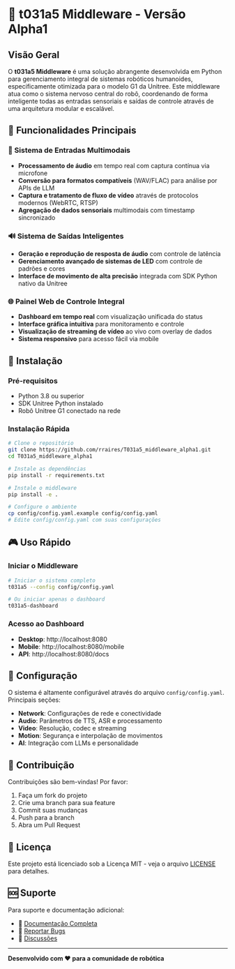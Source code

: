 # 🤖 t031a5 Middleware - Versão Alpha1

## Visão Geral

O **t031a5 Middleware** é uma solução abrangente desenvolvida em Python para gerenciamento integral de sistemas robóticos humanoides, especificamente otimizada para o modelo G1 da Unitree. Este middleware atua como o sistema nervoso central do robô, coordenando de forma inteligente todas as entradas sensoriais e saídas de controle através de uma arquitetura modular e escalável.

## 🎯 Funcionalidades Principais

### 🎤 Sistema de Entradas Multimodais
- **Processamento de áudio** em tempo real com captura contínua via microfone
- **Conversão para formatos compatíveis** (WAV/FLAC) para análise por APIs de LLM
- **Captura e tratamento de fluxo de vídeo** através de protocolos modernos (WebRTC, RTSP)
- **Agregação de dados sensoriais** multimodais com timestamp sincronizado

### 🔊 Sistema de Saídas Inteligentes
- **Geração e reprodução de resposta de áudio** com controle de latência
- **Gerenciamento avançado de sistemas de LED** com controle de padrões e cores
- **Interface de movimento de alta precisão** integrada com SDK Python nativo da Unitree

### 🌐 Painel Web de Controle Integral
- **Dashboard em tempo real** com visualização unificada do status
- **Interface gráfica intuitiva** para monitoramento e controle
- **Visualização de streaming de vídeo** ao vivo com overlay de dados
- **Sistema responsivo** para acesso fácil via mobile

## 🚀 Instalação

### Pré-requisitos
- Python 3.8 ou superior
- SDK Unitree Python instalado
- Robô Unitree G1 conectado na rede

### Instalação Rápida

```bash
# Clone o repositório
git clone https://github.com/rraires/T031a5_middleware_alpha1.git
cd T031a5_middleware_alpha1

# Instale as dependências
pip install -r requirements.txt

# Instale o middleware
pip install -e .

# Configure o ambiente
cp config/config.yaml.example config/config.yaml
# Edite config/config.yaml com suas configurações
```

## 🎮 Uso Rápido

### Iniciar o Middleware

```bash
# Iniciar o sistema completo
t031a5 --config config/config.yaml

# Ou iniciar apenas o dashboard
t031a5-dashboard
```

### Acesso ao Dashboard

- **Desktop**: http://localhost:8080
- **Mobile**: http://localhost:8080/mobile
- **API**: http://localhost:8080/docs


## 🔧 Configuração

O sistema é altamente configurável através do arquivo `config/config.yaml`. Principais seções:

- **Network**: Configurações de rede e conectividade
- **Audio**: Parâmetros de TTS, ASR e processamento
- **Video**: Resolução, codec e streaming
- **Motion**: Segurança e interpolação de movimentos
- **AI**: Integração com LLMs e personalidade

## 🤝 Contribuição

Contribuições são bem-vindas! Por favor:

1. Faça um fork do projeto
2. Crie uma branch para sua feature
3. Commit suas mudanças
4. Push para a branch
5. Abra um Pull Request

## 📄 Licença

Este projeto está licenciado sob a Licença MIT - veja o arquivo [LICENSE](LICENSE) para detalhes.

## 🆘 Suporte

Para suporte e documentação adicional:

- 📖 [Documentação Completa](docs/)
- 🐛 [Reportar Bugs](https://github.com/roberto/t031a5-middleware/issues)
- 💬 [Discussões](https://github.com/roberto/t031a5-middleware/discussions)

---

**Desenvolvido com ❤️ para a comunidade de robótica**